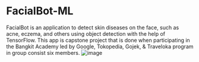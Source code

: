 # FacialBot-ML
FacialBot is an application to detect skin diseases on the face, such as acne, eczema, and others using object detection with the help of TensorFlow. This app is capstone project that is done when participating in the Bangkit Academy led by Google, Tokopedia, Gojek, & Traveloka program in group consist six members.
![image](https://github.com/tegarridwansyah/-ML-FacialBot-Bangkit/assets/97210039/bf479d20-1b73-47a1-b1f3-41c9b127f849)

